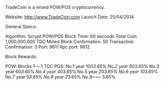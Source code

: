 TradeCoin is a mixed POW/POS cryptocurrency.

Website: http://www.TradeCoin.com
Launch Date: 25/04/2014


General Specs:

Algorithm: Scrypt POW/POS 
Block Time: 60 seconds
Total Coin: 1,000,000,000 TDC
Mined Block Confirmation: 50
Transaction Confirmation: 3
Port: 9611
Rpc port: 9612

Block Rewards:

POW: Blocks 1-~    1 TDC 
POS: No.1 year 100*3.65%
		 No.2 year  80*3.65%
		 No.3 year  60*3.65%
		 No.4 year  40*3.65%
		 No.5 year  20*3.65%
		 No.6 year  10*3.65%
		 No.7 year   5*3.65%
		 No.8 year   2*3.65%
		 No.9~~~       3.65%
